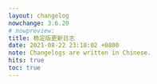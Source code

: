 ```yaml
---
layout: changelog
nowchange: 3.6.20
# nowpreview:
title: 稳定版更新日志
date: 2021-08-22 23:18:02 +0800
note: Changelogs are written in Chinese.
hits: true
toc: true
---
```

